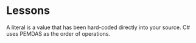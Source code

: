 # Lessons

A literal is a value that has been hard-coded directly into your source.
C# uses PEMDAS as the order of operations.
